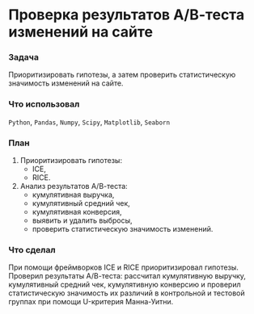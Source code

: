 # Проверка результатов А/В-теста изменений на сайте
### Задача
Приоритизировать гипотезы, а затем проверить статистическую значимость изменений на сайте.
### Что использовал
`Python`, `Pandas`, `Numpy`, `Scipy`, `Matplotlib`, `Seaborn`
### План
1. Приоритизировать гипотезы:
   - ICE,
   - RICE.
2. Анализ результатов А/В-теста:
   - кумулятивная выручка,
   - кумулятивный средний чек,
   - кумулятивная конверсия,
   - выявить и удалить выбросы,
   - проверить статистическую значимость изменений.
### Что сделал
При помощи фреймворков ICE и RICE приоритизировал гипотезы. Проверил результаты А/В-теста: рассчитал кумулятивную выручку, кумулятивный средний чек,
кумулятивную конверсию и проверил статистическую значимость их различий в контрольной и тестовой группах при помощи U-критерия Манна-Уитни.
